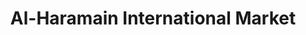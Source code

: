 ---
title: "Al-Haramain International Market"
url: /shreveport/al-haramain-international-market/
shop: convenience
---